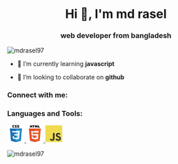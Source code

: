 <h1 align="center">Hi 👋, I'm md rasel</h1>
<h3 align="center">web developer from bangladesh</h3>

<p align="left"> <img src="https://komarev.com/ghpvc/?username=mdrasel97&label=Profile%20views&color=0e75b6&style=flat" alt="mdrasel97" /> </p>

- 🌱 I’m currently learning **javascript**

- 👯 I’m looking to collaborate on **github**

<h3 align="left">Connect with me:</h3>
<p align="left">
</p>

<h3 align="left">Languages and Tools:</h3>
<p align="left"> <a href="https://www.w3schools.com/css/" target="_blank" rel="noreferrer"> <img src="https://raw.githubusercontent.com/devicons/devicon/master/icons/css3/css3-original-wordmark.svg" alt="css3" width="40" height="40"/> </a> <a href="https://www.w3.org/html/" target="_blank" rel="noreferrer"> <img src="https://raw.githubusercontent.com/devicons/devicon/master/icons/html5/html5-original-wordmark.svg" alt="html5" width="40" height="40"/> </a> <a href="https://developer.mozilla.org/en-US/docs/Web/JavaScript" target="_blank" rel="noreferrer"> <img src="https://raw.githubusercontent.com/devicons/devicon/master/icons/javascript/javascript-original.svg" alt="javascript" width="40" height="40"/> </a> </p>

<p><img align="center" src="https://github-readme-stats.vercel.app/api/top-langs?username=mdrasel97&show_icons=true&locale=en&layout=compact" alt="mdrasel97" /></p>

